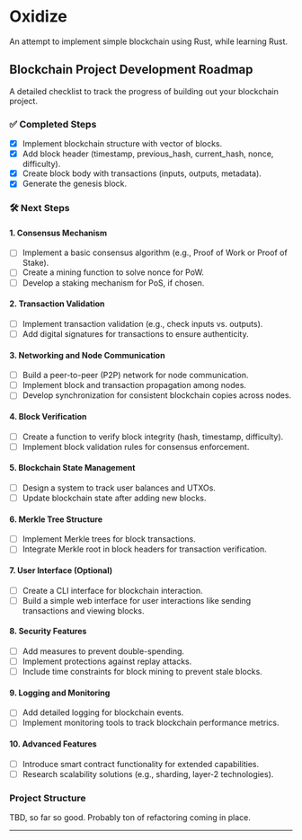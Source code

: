 # Oxidize

An attempt to implement simple blockchain using Rust, while learning Rust.

## Blockchain Project Development Roadmap

A detailed checklist to track the progress of building out your blockchain project.

### ✅ Completed Steps
- [x] Implement blockchain structure with vector of blocks.
- [x] Add block header (timestamp, previous_hash, current_hash, nonce, difficulty).
- [x] Create block body with transactions (inputs, outputs, metadata).
- [x] Generate the genesis block.

### 🛠️ Next Steps

#### 1. Consensus Mechanism
- [ ] Implement a basic consensus algorithm (e.g., Proof of Work or Proof of Stake).
- [ ] Create a mining function to solve nonce for PoW.
- [ ] Develop a staking mechanism for PoS, if chosen.

#### 2. Transaction Validation
- [ ] Implement transaction validation (e.g., check inputs vs. outputs).
- [ ] Add digital signatures for transactions to ensure authenticity.

#### 3. Networking and Node Communication
- [ ] Build a peer-to-peer (P2P) network for node communication.
- [ ] Implement block and transaction propagation among nodes.
- [ ] Develop synchronization for consistent blockchain copies across nodes.

#### 4. Block Verification
- [ ] Create a function to verify block integrity (hash, timestamp, difficulty).
- [ ] Implement block validation rules for consensus enforcement.

#### 5. Blockchain State Management
- [ ] Design a system to track user balances and UTXOs.
- [ ] Update blockchain state after adding new blocks.

#### 6. Merkle Tree Structure
- [ ] Implement Merkle trees for block transactions.
- [ ] Integrate Merkle root in block headers for transaction verification.

#### 7. User Interface (Optional)
- [ ] Create a CLI interface for blockchain interaction.
- [ ] Build a simple web interface for user interactions like sending transactions and viewing blocks.

#### 8. Security Features
- [ ] Add measures to prevent double-spending.
- [ ] Implement protections against replay attacks.
- [ ] Include time constraints for block mining to prevent stale blocks.

#### 9. Logging and Monitoring
- [ ] Add detailed logging for blockchain events.
- [ ] Implement monitoring tools to track blockchain performance metrics.

#### 10. Advanced Features
- [ ] Introduce smart contract functionality for extended capabilities.
- [ ] Research scalability solutions (e.g., sharding, layer-2 technologies).

### Project Structure

TBD, so far so good. Probably ton of refactoring coming in place.

---

